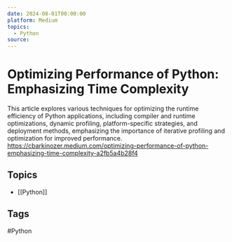 ```yaml
---
date: 2024-08-01T00:00:00
platform: Medium
topics:
  - Python
source: 
---
```

# Optimizing Performance of Python: Emphasizing Time Complexity

This article explores various techniques for optimizing the runtime efficiency of Python applications, including compiler and runtime optimizations, dynamic profiling, platform-specific strategies, and deployment methods, emphasizing the importance of iterative profiling and optimization for improved performance. https://cbarkinozer.medium.com/optimizing-performance-of-python-emphasizing-time-complexity-a2fb5a4b28f4

## Topics
- [[Python]]

## Tags
#Python